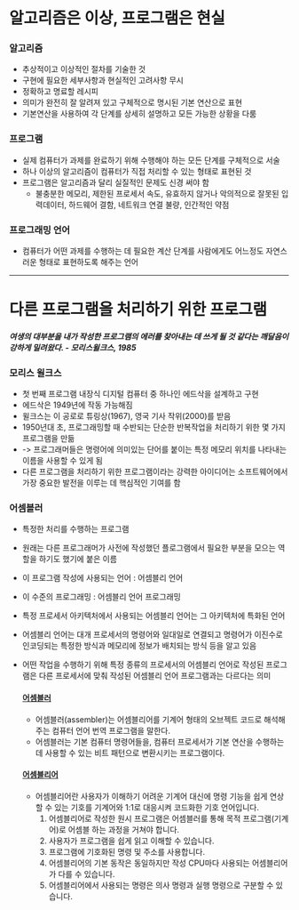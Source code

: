 # 알고리즘은 이상, 프로그램은 현실

### 알고리즘
- 추상적이고 이상적인 절차를 기술한 것
- 구현에 필요한 세부사항과 현실적인 고려사항 무시
- 정확하고 명료할 레시피
- 의미가 완전히 잘 알려져 있고 구체적으로 명시된 기본 연산으로 표현
- 기본연산을 사용하여 각 단계를 상세히 설명하고 모든 가능한 상황을 다룸

### 프로그램
- 실제 컴퓨터가 과제를 완료하기 위해 수행해야 하는 모든 단계를 구체적으로 서술
- 하나 이상의 알고리즘이 컴퓨터가 직접 처리할 수 있는 형태로 표현된 것
- 프로그램은 알고리즘과 달리 실질적인 문제도 신경 써야 함
  * 불충분한 메모리, 제한된 프로세서 속도, 유효하지 않거나 악의적으로 잘못된 입력데이터, 하드웨어 결함, 네트워크 연결 불량, 인간적인 약점

### 프로그래밍 언어
- 컴퓨터가 어떤 과제를 수행하는 데 필요한 계산 단계를 사람에게도 어느정도 자연스러운 형태로 표현하도록 해주는 언어

-----

# 다른 프로그램을 처리하기 위한 프로그램

#### _여생의 대부분을 내가 작성한 프로그램의 에러를 찾아내는 데 쓰게 될 것 같다는 깨달음이 강하게 밀려왔다. - 모리스윌크스, 1985_

### 모리스 윌크스
- 첫 번째 프로그램 내장식 디지털 컴퓨터 중 하나인 에드삭을 설계하고 구현
- 에드삭은 1949년에 작동 가능해짐
- 윌크스는 이 공로로 튜링상(1967), 영국 기사 작위(2000)를 받음
- 1950년대 초, 프로그래밍할 때 수반되는 단순한 반복작업을 처리하기 위한 몇 가지 프로그램을 만듦
- -> 프로그래머들은 명령어에 의미있는 단어를 붙이는 특정 메모리 위치를 나타내는 이름을 사용할 수 있게 됨
- 다른 프로그램을 처리하기 위한 프로그램이라는 강력한 아이디어는 소프트웨어에서 가장 중요한 발전을 이루는 데 핵심적인 기여를 함

### 어셈블러
- 특정한 처리를 수행하는 프로그램
- 원래는 다른 프로그래머가 사전에 작성했던 플로그램에서 필요한 부분을 모으는 역할을 하기도 했기에 붙은 이름
- 이 프로그램 작성에 사용되는 언어 : 어셈블리 언어
- 이 수준의 프로그래밍 : 어셈블리 언어 프로그래밍

- 특정 프로세서 아키텍처에서 사용되는 어셈블리 언어는 그 아키텍처에 특화된 언어
- 어셈블리 언어는 대개 프로세서의 명령어와 일대일로 연결되고 명령어가 이진수로 인코딩되는 특정한 방식과 메모리에 정보가 배치되는 방식 등을 알고 있음
- 어떤 작업을 수행하기 위해 특정 종류의 프로세서의 어셈블리 언어로 작성된 프로그램은 다른 프로세서에 맞춰 작성된 어셈블리 언어 프로그램과는 다르다는 의미

  #### [어셈블러](https://ko.wikipedia.org/wiki/%EC%96%B4%EC%85%88%EB%B8%94%EB%A6%AC%EC%96%B4#%EC%96%B4%EC%85%88%EB%B8%94%EB%9F%AC)
  * 어셈블러(assembler)는 어셈블리어를 기계어 형태의 오브젝트 코드로 해석해 주는 컴퓨터 언어 번역 프로그램을 말한다. 
  * 어셈블러는 기본 컴퓨터 명령어들을, 컴퓨터 프로세서가 기본 연산을 수행하는데 사용할 수 있는 비트 패턴으로 변환시키는 프로그램이다.

  #### [어셈블리어](https://coding-factory.tistory.com/304)
  * 어셈블리어란 사용자가 이해하기 어려운 기계어 대신에 명령 기능을 쉽게 연상할 수 있는 기호를 기계어와 1:1로 대응시켜 코드화한 기호 언어입니다.
    1. 어셈블리어로 작성한 원시 프로그램은 어셈블러를 통해 목적 프로그램(기계어)로 어셈블 하는 과정을 거쳐야 합니다.
    2. 사용자가 프로그램을 쉽게 읽고 이해할 수 있습니다.
    3. 프로그램에 기호화된 명령 및 주소를 사용합니다.
    4. 어셈블리어의 기본 동작은 동일하지만 작성 CPU마다 사용되는 어셈블리어가 다를 수 있습니다.
    5. 어셈블리어에서 사용되는 명령은 의사 명령과 실행 명령으로 구분할 수 있습니다.